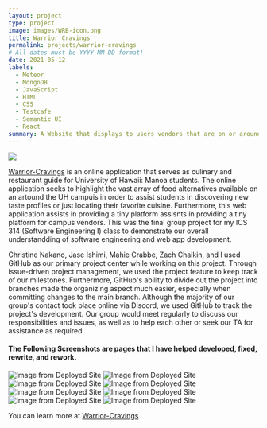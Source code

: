 ```yaml
---
layout: project
type: project
image: images/WRB-icon.png
title: Warrior Cravings
permalink: projects/warrior-cravings
# All dates must be YYYY-MM-DD format!
date: 2021-05-12
labels:
  - Meteor
  - MongoDB
  - JavaScript
  - HTML
  - CSS
  - Testcafe
  - Semantic UI
  - React
summary: A Website that displays to users vendors that are on or around UH Manoa campus.
---
```


<img class="ui fluid centered" src="GitHub/Louie808.github.io/images/ProjectImages/WarriorCravings/landing-page-new.png">

<a href="https://github.com/warrior-cravings">Warrior-Cravings</a> is an online application that serves as culinary and restaurant guide for University of Hawaii: Manoa students. The online application seeks to highlight the vast array of food alternatives available on an artound the UH campuis in order to assist students in discovering new taste profiles or just locating their favorite cuisine. Furthermore, this web application assists in providing a tiny platform assisnts in providing a tiny platform for campus vendors. This was the final group project for my ICS 314 (Software Engineering I) class to demonstrate our overall understandding of software engineering and web app development.

Christine Nakano, Jase Ishimi, Mahie Crabbe, Zach Chaikin, and I used GitHub as our primary project center while working on this project. Through issue-driven project management, we used the project feature to keep track of our milestones. Furthermore, GitHub's ability to divide out the project into branches made the organizing aspect much easier, especially when committing changes to the main branch. Although the majority of our group's contact took place online via Discord, we used GitHub to track the project's development. Our group would meet regularly to discuss our responsibilities and issues, as well as to help each other or seek our TA for assistance as required.

#### The Following Screenshots are pages that I have helped developed, fixed, rewrite, and rework.
<Grid width={2}>
<Grid.Column>
    <Image fluid src="GitHub/Louie808.github.io/images/ProjectImages/WarriorCravings/landing-page-new.png" alt="Image from Deployed Site"/>
    <Image fluid src="GitHub/Louie808.github.io/images/ProjectImages/WarriorCravings/user-vendor-list.PNG" alt="Image from Deployed Site"/>
    <Image fluid src="GitHub/Louie808.github.io/images/ProjectImages/WarriorCravings/vendor-menuitems" alt="Image from Deployed Site"/>
    <Image fluid src="GitHub/Louie808.github.io/images/ProjectImages/WarriorCravings/add-vendor.PNG" alt="Image from Deployed Site"/>
</Grid.Column>
<Grid.Column>
    <Image src="GitHub/Louie808.github.io/images/ProjectImages/WarriorCravings/final-location.PNG" alt="Image from Deployed Site"/>
    <Image src="GitHub/Louie808.github.io/images/ProjectImages/WarriorCravings/vendor-myvendor.png" alt="Image from Deployed Site"/>
    <Image src="GitHub/Louie808.github.io/images/ProjectImages/WarriorCravings/user-feeling-hungry.PNG" alt="Image from Deployed Site"/>
    <Image src="GitHub/Louie808.github.io/images/ProjectImages/WarriorCravings/add-menu-item.PNG" alt="Image from Deployed Site"/>
</Grid.Column>
</Grid>


You can learn more at <a href="https://github.com/warrior-cravings"><i class="large github icon"></i>Warrior-Cravings</a>
